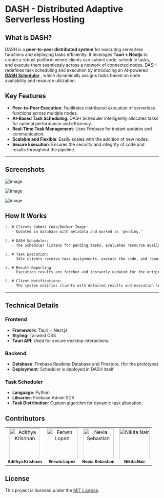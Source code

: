
# DASH - Distributed Adaptive Serverless Hosting

## What is DASH?
DASH is a **peer-to-peer distributed system** for executing serverless functions and deploying tasks efficiently. It leverages **Tauri + Nextjs** to create a robust platform where clients can submit code, schedule tasks, and execute them seamlessly across a network of connected nodes.
DASH redefines task scheduling and execution by introducing an AI-powered [**DASH Scheduler**](https://github.com/Chackoz/Dash-Scheduler) , which dynamically assigns tasks based on node availability and resource utilization.

## Key Features
- **Peer-to-Peer Execution**: Facilitates distributed execution of serverless functions across multiple nodes.
- **AI-Based Task Scheduling**: DASH Scheduler intelligently allocates tasks for optimal performance and efficiency.
- **Real-Time Task Management**: Uses Firebase for instant updates and communication.
- **Scalable and Flexible**: Easily scales with the addition of new nodes.
- **Secure Execution**: Ensures the security and integrity of code and results throughout the pipeline.

---



## Screenshots

![image](https://github.com/user-attachments/assets/1c0f25e2-1441-4011-8639-96c70539330f)

![image](https://github.com/user-attachments/assets/8f5e334e-5885-4fa2-b9fd-a5541ecc98ae)

![image](https://github.com/user-attachments/assets/030337eb-99b5-4c32-aa98-2c009affebd6)


## How It Works

```markdown
1. # Clients Submit Code/Docker Image: 
   - Updated in database with metadata and marked as 'pending.'
   
2. # DASH Scheduler: 
   - The Scheduler listens for pending tasks, evaluates resource availability, and assigns tasks to the most suitable nodes.

3. # Task Execution:
   - Idle clients receive task assignments, execute the code, and report the results.

4. # Result Reporting:
   - Execution results are fetched and instantly updated for the original client.

5. # Client Notifications:
   - The system notifies clients with detailed results and execution logs.
```
---


## Technical Details

### Frontend
- **Framework**: Tauri + Next.js
- **Styling**: Tailwind CSS
- **Tauri API**: Used for secure desktop interactions.

### Backend
- **Database**: Firebase Realtime Database and Firestore. (for the prototype)
- **Deployment**: Scheduler is deployed in DASH itself

### Task Scheduler
- **Language**: Python
- **Libraries**: Firebase Admin SDK
- **Task Distribution**: Custom algorithm for dynamic task allocation.


## Contributors
<table>
<tr>
    <td align="center">
        <a href="https://github.com/fal3n-4ngel">
            <img src="https://avatars.githubusercontent.com/u/79042374?v=4" width="100;" alt="Adithya Krishnan"/>
            <br />
            <sub><b>Adithya Krishnan</b></sub>
        </a>
    </td>
   <td align="center">
        <a href="https://github.com/Fer-Win">
            <img src="https://avatars.githubusercontent.com/u/102341775?v=4" width="100;" alt="Ferwin Lopez"/>
            <br />
            <sub><b>Ferwin Lopez</b></sub>
        </a>
    </td>
    <td align="center">
        <a href="https://github.com/neviaseb03">
            <img src="https://avatars.githubusercontent.com/u/101114152?v=4" width="100;" alt="Nevia Sebastian"/>
            <br />
            <sub><b>Nevia Sebastian</b></sub>
        </a>
    </td>
       <td align="center">
        <a href="https://github.com/Nk0x1">
            <img src="https://avatars.githubusercontent.com/u/114907090?v=4" width="100;" alt="Nikita Nair"/>
            <br />
            <sub><b>Nikita Nair</b></sub>
        </a>
    </td>
   </tr>
</table>

## License
This project is licensed under the [MIT License](LICENSE).
